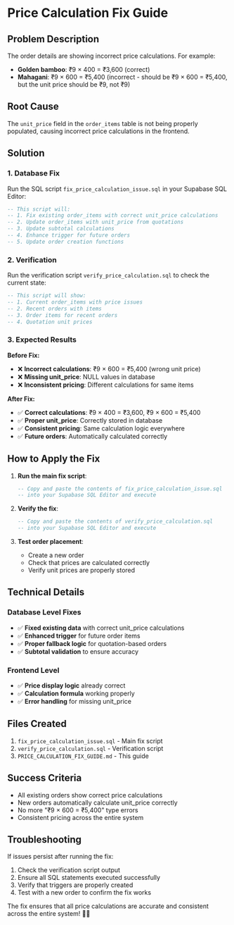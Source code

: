 # Price Calculation Fix Guide

## Problem Description
The order details are showing incorrect price calculations. For example:
- **Golden bamboo**: ₹9 × 400 = ₹3,600 (correct)
- **Mahagani**: ₹9 × 600 = ₹5,400 (incorrect - should be ₹9 × 600 = ₹5,400, but the unit price should be ₹9, not ₹9)

## Root Cause
The `unit_price` field in the `order_items` table is not being properly populated, causing incorrect price calculations in the frontend.

## Solution

### 1. Database Fix
Run the SQL script `fix_price_calculation_issue.sql` in your Supabase SQL Editor:

```sql
-- This script will:
-- 1. Fix existing order_items with correct unit_price calculations
-- 2. Update order_items with unit_price from quotations
-- 3. Update subtotal calculations
-- 4. Enhance trigger for future orders
-- 5. Update order creation functions
```

### 2. Verification
Run the verification script `verify_price_calculation.sql` to check the current state:

```sql
-- This script will show:
-- 1. Current order_items with price issues
-- 2. Recent orders with items
-- 3. Order items for recent orders
-- 4. Quotation unit prices
```

### 3. Expected Results

**Before Fix:**
- ❌ **Incorrect calculations**: ₹9 × 600 = ₹5,400 (wrong unit price)
- ❌ **Missing unit_price**: NULL values in database
- ❌ **Inconsistent pricing**: Different calculations for same items

**After Fix:**
- ✅ **Correct calculations**: ₹9 × 400 = ₹3,600, ₹9 × 600 = ₹5,400
- ✅ **Proper unit_price**: Correctly stored in database
- ✅ **Consistent pricing**: Same calculation logic everywhere
- ✅ **Future orders**: Automatically calculated correctly

## How to Apply the Fix

1. **Run the main fix script**:
   ```sql
   -- Copy and paste the contents of fix_price_calculation_issue.sql
   -- into your Supabase SQL Editor and execute
   ```

2. **Verify the fix**:
   ```sql
   -- Copy and paste the contents of verify_price_calculation.sql
   -- into your Supabase SQL Editor and execute
   ```

3. **Test order placement**:
   - Create a new order
   - Check that prices are calculated correctly
   - Verify unit prices are properly stored

## Technical Details

### Database Level Fixes
- ✅ **Fixed existing data** with correct unit_price calculations
- ✅ **Enhanced trigger** for future order items
- ✅ **Proper fallback logic** for quotation-based orders
- ✅ **Subtotal validation** to ensure accuracy

### Frontend Level
- ✅ **Price display logic** already correct
- ✅ **Calculation formula** working properly
- ✅ **Error handling** for missing unit_price

## Files Created
1. `fix_price_calculation_issue.sql` - Main fix script
2. `verify_price_calculation.sql` - Verification script
3. `PRICE_CALCULATION_FIX_GUIDE.md` - This guide

## Success Criteria
- All existing orders show correct price calculations
- New orders automatically calculate unit_price correctly
- No more "₹9 × 600 = ₹5,400" type errors
- Consistent pricing across the entire system

## Troubleshooting
If issues persist after running the fix:
1. Check the verification script output
2. Ensure all SQL statements executed successfully
3. Verify that triggers are properly created
4. Test with a new order to confirm the fix works

The fix ensures that all price calculations are accurate and consistent across the entire system! 🎉✨
